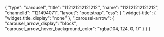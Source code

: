 {
    "type": "carousel",
    "title": "112121212121212",
    "name": "112121212121212",
    "channelId": "121494071",
    "layout": "bootstrap",
    "css": {
        ".widget-title": {
            "widget_title_display": "none"
        },
        ".carousel-arrow": {
            "carousel_arrow_display": "block",
            "carousel_arrow_hover_background_color": "rgba(104, 124, 0, 1)"
        }
    }
}